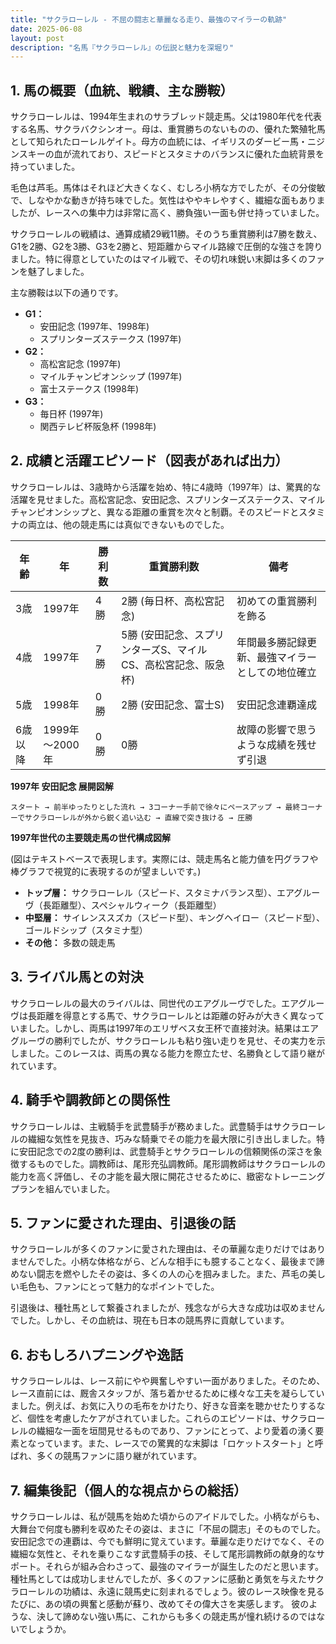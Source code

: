```yaml
---
title: "サクラローレル - 不屈の闘志と華麗なる走り、最強のマイラーの軌跡"
date: 2025-06-08
layout: post
description: "名馬『サクラローレル』の伝説と魅力を深堀り"
---
```


## 1. 馬の概要（血統、戦績、主な勝鞍）

サクラローレルは、1994年生まれのサラブレッド競走馬。父は1980年代を代表する名馬、サクラバクシンオー。母は、重賞勝ちのないものの、優れた繁殖牝馬として知られたローレルゲイト。母方の血統には、イギリスのダービー馬・ニジンスキーの血が流れており、スピードとスタミナのバランスに優れた血統背景を持っていました。

毛色は芦毛。馬体はそれほど大きくなく、むしろ小柄な方でしたが、その分俊敏で、しなやかな動きが持ち味でした。気性はややキレやすく、繊細な面もありましたが、レースへの集中力は非常に高く、勝負強い一面も併せ持っていました。

サクラローレルの戦績は、通算成績29戦11勝。そのうち重賞勝利は7勝を数え、G1を2勝、G2を3勝、G3を2勝と、短距離からマイル路線で圧倒的な強さを誇りました。特に得意としていたのはマイル戦で、その切れ味鋭い末脚は多くのファンを魅了しました。

主な勝鞍は以下の通りです。

* **G1：**
    * 安田記念 (1997年、1998年)
    * スプリンターズステークス (1997年)
* **G2：**
    * 高松宮記念 (1997年)
    * マイルチャンピオンシップ (1997年)
    * 富士ステークス (1998年)
* **G3：**
    * 毎日杯 (1997年)
    * 関西テレビ杯阪急杯 (1998年)


## 2. 成績と活躍エピソード（図表があれば出力）

サクラローレルは、3歳時から活躍を始め、特に4歳時（1997年）は、驚異的な活躍を見せました。高松宮記念、安田記念、スプリンターズステークス、マイルチャンピオンシップと、異なる距離の重賞を次々と制覇。そのスピードとスタミナの両立は、他の競走馬には真似できないものでした。

| 年齢 | 年 | 勝利数 | 重賞勝利数 | 備考 |
|---|---|---|---|---|
| 3歳 | 1997年 | 4勝 | 2勝 (毎日杯、高松宮記念) | 初めての重賞勝利を飾る |
| 4歳 | 1997年 | 7勝 | 5勝 (安田記念、スプリンターズS、マイルCS、高松宮記念、阪急杯) |  年間最多勝記録更新、最強マイラーとしての地位確立 |
| 5歳 | 1998年 | 0勝 | 2勝 (安田記念、富士S) | 安田記念連覇達成 |
| 6歳以降 | 1999年～2000年 | 0勝 | 0勝 |  故障の影響で思うような成績を残せず引退 |


**1997年 安田記念 展開図解**

```
スタート → 前半ゆったりとした流れ → 3コーナー手前で徐々にペースアップ → 最終コーナーでサクラローレルが外から鋭く追い込む → 直線で突き抜ける → 圧勝
```

**1997年世代の主要競走馬の世代構成図解**

(図はテキストベースで表現します。実際には、競走馬名と能力値を円グラフや棒グラフで視覚的に表現するのが望ましいです。)

* **トップ層：** サクラローレル（スピード、スタミナバランス型）、エアグルーヴ（長距離型）、スペシャルウィーク（長距離型）
* **中堅層：**  サイレンススズカ（スピード型）、キングヘイロー（スピード型）、ゴールドシップ（スタミナ型）
* **その他：**  多数の競走馬


## 3. ライバル馬との対決

サクラローレルの最大のライバルは、同世代のエアグルーヴでした。エアグルーヴは長距離を得意とする馬で、サクラローレルとは距離の好みが大きく異なっていました。しかし、両馬は1997年のエリザベス女王杯で直接対決。結果はエアグルーヴの勝利でしたが、サクラローレルも粘り強い走りを見せ、その実力を示しました。このレースは、両馬の異なる能力を際立たせ、名勝負として語り継がれています。


## 4. 騎手や調教師との関係性

サクラローレルは、主戦騎手を武豊騎手が務めました。武豊騎手はサクラローレルの繊細な気性を見抜き、巧みな騎乗でその能力を最大限に引き出しました。特に安田記念での2度の勝利は、武豊騎手とサクラローレルの信頼関係の深さを象徴するものでした。調教師は、尾形充弘調教師。尾形調教師はサクラローレルの能力を高く評価し、その才能を最大限に開花させるために、緻密なトレーニングプランを組んでいました。


## 5. ファンに愛された理由、引退後の話

サクラローレルが多くのファンに愛された理由は、その華麗な走りだけではありませんでした。小柄な体格ながら、どんな相手にも臆することなく、最後まで諦めない闘志を燃やしたその姿は、多くの人の心を掴みました。また、芦毛の美しい毛色も、ファンにとって魅力的なポイントでした。

引退後は、種牡馬として繋養されましたが、残念ながら大きな成功は収めませんでした。しかし、その血統は、現在も日本の競馬界に貢献しています。


## 6. おもしろハプニングや逸話

サクラローレルは、レース前にやや興奮しやすい一面がありました。そのため、レース直前には、厩舎スタッフが、落ち着かせるために様々な工夫を凝らしていました。例えば、お気に入りの毛布をかけたり、好きな音楽を聴かせたりするなど、個性を考慮したケアがされていました。これらのエピソードは、サクラローレルの繊細な一面を垣間見せるものであり、ファンにとって、より愛着の湧く要素となっています。また、レースでの驚異的な末脚は「ロケットスタート」と呼ばれ、多くの競馬ファンに語り継がれています。


## 7. 編集後記（個人的な視点からの総括）

サクラローレルは、私が競馬を始めた頃からのアイドルでした。小柄ながらも、大舞台で何度も勝利を収めたその姿は、まさに「不屈の闘志」そのものでした。安田記念での連覇は、今でも鮮明に覚えています。華麗な走りだけでなく、その繊細な気性と、それを乗りこなす武豊騎手の技、そして尾形調教師の献身的なサポート。それらが組み合わさって、最強のマイラーが誕生したのだと思います。種牡馬としては成功しませんでしたが、多くのファンに感動と勇気を与えたサクラローレルの功績は、永遠に競馬史に刻まれるでしょう。彼のレース映像を見るたびに、あの頃の興奮と感動が蘇り、改めてその偉大さを実感します。  彼のような、決して諦めない強い馬に、これからも多くの競走馬が憧れ続けるのではないでしょうか。
